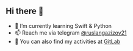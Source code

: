 ## Hi there 👋
- 🌱 I’m currently learning Swift & Python
- 📫 Reach me via telegram [@ruslangazizov21](https://t.me/ruslangazizov21)
- 🦊 You can also find my activities at [GitLab](https://gitlab.com/etimesoy)
